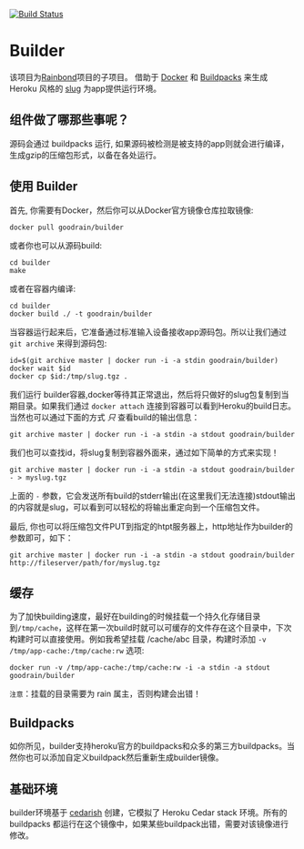 [![Build Status](https://travis-ci.org/goodrain/builder.svg?branch=v5.1)](https://travis-ci.org/goodrain/builder)

# Builder
该项目为[Rainbond](https://github.com/goodrain/rainbond)项目的子项目。
借助于 [Docker](http://docker.io) 和 [Buildpacks](https://devcenter.heroku.com/articles/buildpacks) 来生成 Heroku 风格的 [slug](https://devcenter.heroku.com/articles/slug-compiler) 为app提供运行环境。

## 组件做了哪那些事呢？

源码会通过 buildpacks 运行, 如果源码被检测是被支持的app则就会进行编译，生成gzip的压缩包形式，以备在各处运行。

## 使用 Builder

首先, 你需要有Docker，然后你可以从Docker官方镜像仓库拉取镜像:
```
docker pull goodrain/builder
```

或者你也可以从源码build:
```
cd builder
make
```
或者在容器内编译:
```
cd builder
docker build ./ -t goodrain/builder
```

当容器运行起来后，它准备通过标准输入设备接收app源码包。所以让我们通过`git archive` 来得到源码包:
```
id=$(git archive master | docker run -i -a stdin goodrain/builder)
docker wait $id
docker cp $id:/tmp/slug.tgz .
```

我们运行 builder容器,docker等待其正常退出，然后将只做好的slug包复制到当期目录。如果我们通过 `docker attach` 连接到容器可以看到Heroku的build日志。当然也可以通过下面的方式 *只* 查看build的输出信息：
```
git archive master | docker run -i -a stdin -a stdout goodrain/builder
```

我们也可以查找id，将slug复制到容器外面来，通过如下简单的方式来实现！
```
git archive master | docker run -i -a stdin -a stdout goodrain/builder - > myslug.tgz
```

上面的 `-` 参数，它会发送所有build的stderr输出(在这里我们无法连接)stdout输出的内容就是slug，可以看到可以轻松的将输出重定向到一个压缩包文件。

最后, 你也可以将压缩包文件PUT到指定的htpt服务器上，http地址作为builder的参数即可，如下：
```
git archive master | docker run -i -a stdin -a stdout goodrain/builder http://fileserver/path/for/myslug.tgz
```

## 缓存

为了加快building速度，最好在building的时候挂载一个持久化存储目录到`/tmp/cache`，这样在第一次build时就可以可缓存的文件存在这个目录中，下次构建时可以直接使用。例如我希望挂载 /cache/abc 目录，构建时添加 `-v /tmp/app-cache:/tmp/cache:rw` 选项:
```
docker run -v /tmp/app-cache:/tmp/cache:rw -i -a stdin -a stdout goodrain/builder
```
`注意`：挂载的目录需要为 rain 属主，否则构建会出错！


## Buildpacks

如你所见，builder支持heroku官方的buildpacks和众多的第三方buildpacks。当然你也可以添加自定义buildpack然后重新生成builder镜像。

## 基础环境

builder环境基于 [cedarish](https://github.com/progrium/cedarish) 创建，它模拟了 Heroku Cedar stack 环境。所有的 buildpacks 都运行在这个镜像中，如果某些buildpack出错，需要对该镜像进行修改。
